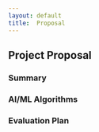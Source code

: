 ```yaml
---
layout: default
title:  Proposal
---
```


##  Project Proposal
### Summary

### AI/ML Algorithms

### Evaluation Plan